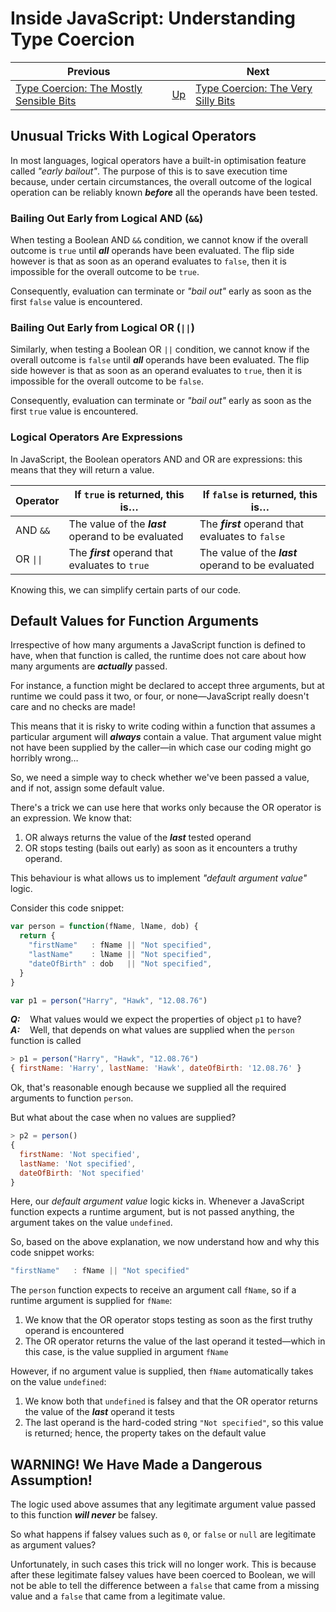 # Inside JavaScript: Understanding Type Coercion

| Previous | | Next |
|---|---|---|
| [Type Coercion: The Mostly Sensible Bits](../3/) | [Up](/chriswhealy/understanding-javascript-type-coercion) | [Type Coercion: The Very Silly Bits](../5/)

## Unusual Tricks With Logical Operators

In most languages, logical operators have a built-in optimisation feature called *"early bailout"*.
The purpose of this is to save execution time because, under certain circumstances, the overall outcome of the logical operation can be reliably known ***before*** all the operands have been tested.

### Bailing Out Early from Logical AND (`&&`)

When testing a Boolean AND `&&` condition, we cannot know if the overall outcome is `true` until ***all*** operands have been evaluated.
The flip side however is that as soon as an operand evaluates to `false`, then it is impossible for the overall outcome to be `true`.

Consequently, evaluation can terminate or *"bail out"* early as soon as the first `false` value is encountered.

### Bailing Out Early from Logical OR (`||`)

Similarly, when testing a Boolean OR `||` condition, we cannot know if the overall outcome is `false` until ***all*** operands have been evaluated.
The flip side however is that as soon as an operand evaluates to `true`, then it is impossible for the overall outcome to be `false`.

Consequently, evaluation can terminate or *"bail out"* early as soon as the first `true` value is encountered.

### Logical Operators Are Expressions

In JavaScript, the Boolean operators AND and OR are expressions: this means that they will return a value.

| Operator | If `true` is returned, this is&hellip; | If `false` is returned, this is&hellip;
|---|---|---
| AND `&&` | The value of the ***last*** operand to be evaluated | The ***first*** operand that evaluates to `false`
| OR `\|\|` | The ***first*** operand that evaluates to `true` | The value of the ***last*** operand to be evaluated

Knowing this, we can simplify certain parts of our code.

## Default Values for Function Arguments

Irrespective of how many arguments a JavaScript function is defined to have, when that function is called, the runtime does not care about how many arguments are ***actually*** passed.

For instance, a function might be declared to accept three arguments, but at runtime we could pass it two, or four, or none&mdash;JavaScript really doesn't care and no checks are made!

This means that it is risky to write coding within a function that assumes a particular argument will ***always*** contain a value.
That argument value might not have been supplied by the caller&mdash;in which case our coding might go horribly wrong&hellip;

So, we need a simple way to check whether we've been passed a value, and if not, assign some default value.

There's a trick we can use here that works only because the OR operator is an expression.  We know that:

1. OR always returns the value of the ***last*** tested operand
1. OR stops testing (bails out early) as soon as it encounters a truthy operand.

This behaviour is what allows us to implement *"default argument value"* logic.

Consider this code snippet:

```javascript
var person = function(fName, lName, dob) {
  return {
    "firstName"   : fName || "Not specified",
    "lastName"    : lName || "Not specified",
    "dateOfBirth" : dob   || "Not specified",
  }
}

var p1 = person("Harry", "Hawk", "12.08.76")
```

***Q:***&nbsp;&nbsp;&nbsp; What values would we expect the properties of object `p1` to have?<br>
***A:***&nbsp;&nbsp;&nbsp; Well, that depends on what values are supplied when the `person` function is called

```javascript
> p1 = person("Harry", "Hawk", "12.08.76")
{ firstName: 'Harry', lastName: 'Hawk', dateOfBirth: '12.08.76' }
```

Ok, that's reasonable enough because we supplied all the required arguments to function `person`.

But what about the case when no values are supplied?

```javascript
> p2 = person()
{
  firstName: 'Not specified',
  lastName: 'Not specified',
  dateOfBirth: 'Not specified'
}
```

Here, our *default argument value* logic kicks in.
Whenever a JavaScript function expects a runtime argument, but is not passed anything, the argument takes on the value `undefined`.

So, based on the above explanation, we now understand how and why this code snippet works:

```javascript
"firstName"   : fName || "Not specified"
```

The `person` function expects to receive an argument call `fName`, so if a runtime argument is supplied for `fName`:

1. We know that the OR operator stops testing as soon as the first truthy operand is encountered
1. The OR operator returns the value of the last operand it tested&mdash;which in this case, is the value supplied in argument `fName`

However, if no argument value is supplied, then `fName` automatically takes on the value `undefined`:

1. We know both that `undefined` is falsey and that the OR operator returns the value of the ***last*** operand it tests
1. The last operand is the hard-coded string `"Not specified"`, so this value is returned; hence, the property takes on the default value

## WARNING! We Have Made a Dangerous Assumption!

The logic used above assumes that any legitimate argument value passed to this function ***will never*** be falsey.

So what happens if falsey values such as `0`, or `false` or `null` are legitimate as argument values?

Unfortunately, in such cases this trick will no longer work.
This is because after these legitimate falsey values have been coerced to Boolean, we will not be able to tell the difference between a `false` that came from a missing value and a `false` that came from a legitimate value.
